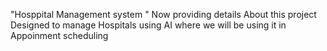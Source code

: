 "Hosppital Management system " 
Now providing details About this project 
Designed to manage Hospitals using AI where we will be using it in Appoinment scheduling 